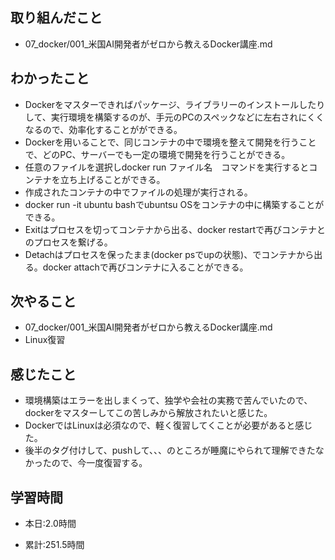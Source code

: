 ## 取り組んだこと
- 07_docker/001_米国AI開発者がゼロから教えるDocker講座.md
 
## わかったこと
- Dockerをマスターできればパッケージ、ライブラリーのインストールしたりして、実行環境を構築するのが、手元のPCのスペックなどに左右されにくくなるので、効率化することがができる。
- Dockerを用いることで、同じコンテナの中で環境を整えて開発を行うことで、どのPC、サーバーでも一定の環境で開発を行うことができる。
- 任意のファイルを選択しdocker run ファイル名　コマンドを実行するとコンテナを立ち上げることができる。
- 作成されたコンテナの中でファイルの処理が実行される。
- docker run -it ubuntu bashでubuntsu OSをコンテナの中に構築することができる。
- Exitはプロセスを切ってコンテナから出る、docker restartで再びコンテナとのプロセスを繋げる。
- Detachはプロセスを保ったまま(docker psでupの状態)、でコンテナから出る。docker attachで再びコンテナに入ることができる。


## 次やること
- 07_docker/001_米国AI開発者がゼロから教えるDocker講座.md
- Linux復習

## 感じたこと
- 環境構築はエラーを出しまくって、独学や会社の実務で苦んでいたので、dockerをマスターしてこの苦しみから解放されたいと感じた。
- DockerではLinuxは必須なので、軽く復習してくことが必要があると感じた。
- 後半のタグ付けして、pushして、、、のところが睡魔にやられて理解できたなかったので、今一度復習する。


## 学習時間
- 本日:2.0時間

- 累計:251.5時間

